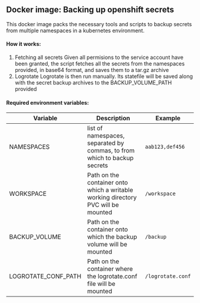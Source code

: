 ## Docker image: Backing up openshift secrets

This docker image packs the necessary tools and scripts to backup secrets from multiple namespaces in a kubernetes environment.

#### How it works:

1. Fetching all secrets
Given all permisions to the service account have been granted, the script fetches all the secrets from the namespaces provided, in base64 format, and saves them to a tar.gz archive
2. Logrotate
Logrotate is then run manually. Its statefile will be saved along with the secret backup archives to the BACKUP_VOLUME_PATH provided

#### Required environment variables:
| Variable | Description | Example |
| ---------| ------------| --------|
| NAMESPACES | list of namespaces, separated by commas, to from which to backup secrets | `aab123,def456` |
| WORKSPACE | Path on the container onto which a writable working directory PVC will be mounted | `/workspace` |
| BACKUP_VOLUME | Path on the container onto which the backup volume will be mounted | `/backup` |
| LOGROTATE_CONF_PATH | Path on the container where the logrotate.conf file will be mounted | `/logrotate.conf` |
